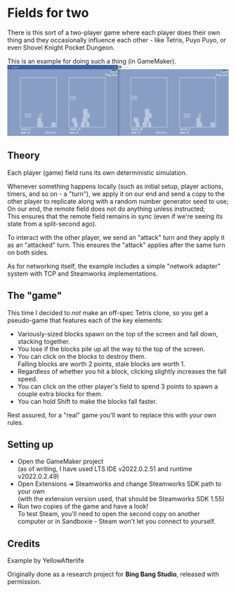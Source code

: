 # Fields for two
There is this sort of a two-player game where each player does their own thing
and they occasionally influence each other - like
Tetris, Puyo Puyo, or even Shovel Knight Pocket Dungeon.

This is an example for doing such a thing (in GameMaker).
![](screenshot.png)

## Theory
Each player (game) field runs its own deterministic simulation.

Whenever something happens locally (such as initial setup, player actions, timers, and so on - a "turn"),
we apply it on our end and send a copy to the other player to replicate along with a random number generator seed to use;  
On our end, the remote field does not do anything unless instructed;  
This ensures that the remote field remains in sync (even if we're seeing its state from a split-second ago).

To interact with the other player,
we send an "attack" turn
and they apply it as an "attacked" turn.
This ensures the "attack" applies after the same turn on both sides.

As for networking itself,
the example includes a simple "network adapter" system with TCP and Steamworks implementations.

## The "game"
This time I decided to _not_ make an off-spec Tetris clone,
so you get a pseudo-game that features each of the key elements:

- Variously-sized blocks spawn on the top of the screen and fall down, stacking together.
- You lose if the blocks pile up all the way to the top of the screen.
- You can click on the blocks to destroy them.  
  Falling blocks are worth 2 points, stale blocks are worth 1.
- Regardless of whether you hit a block, clicking slightly increases the fall speed.
- You can click on the other player's field to spend 3 points to spawn a couple extra blocks for them.
- You can hold Shift to make the blocks fall faster.

Rest assured, for a "real" game you'll want to replace this with your own rules.

## Setting up

- Open the GameMaker project  
  (as of writing, I have used LTS IDE v2022.0.2.51 and runtime v2022.0.2.49)
- Open Extensions ➜ Steamworks and change Steamworks SDK path to your own  
  (with the extension version used, that should be Steamworks SDK 1.55)
- Run two copies of the game and have a look!  
  To test Steam, you'll need to open the second copy on another computer or in Sandboxie - Steam won't let you connect to yourself.

## Credits

Example by YellowAfterlife

Originally done as a research project for **Bing Bang Studio**, released with permission.